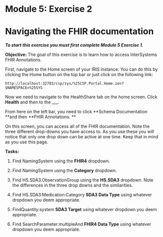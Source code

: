 # Module 5: Exercise 2


# Navigating the FHIR documentation

***To start this exercise you must first complete Module 5 Exercise 1.***

**Objective:** The goal of this exercise is to learn how to access InterSystems FHIR Annotations.

First, navigate to the Home screen of your IRIS instance. You can do this by clicking the Home button on the top bar or just click on the following link:

	http://localhost:32783/csp/sys/%25CSP.Portal.Home.zen?$NAMESPACE=%25SYS

Now we need to navigate to the HealthShare tab on the home screen. Click **Health** and then to the ___. 

From here on the left bar, you need to click **Schema Documentation **and then **FHIR Annotations. **

On this screen, you can access all of the FHIR documentation. Note the three different drop-downs you have access to. As you use these you will notice that only one drop down can be active at one time. Keep that in mind as you use this page.

**Tasks:**
1. Find NamingSystem using the **FHIR4** dropdown.
2. Find NamingSystem using the **Category** dropdown.
4. Find HS.SDA3.ObservationGroup using the **HS.SDA3** dropdown. Note the differences in the three drop downs and the similarities.



5. Find HS.SDA3.Medication:Category  **SDA3 Data Type** using whatever dropdown you deem appropriate.
6. FindQuantity:system **SDA3 Target** using whatever dropdown you deem appropriate.
7. Find SearchParameter:multipleAnd **FHIR4 Data Type** using whatever dropdown you deem appropriate.


